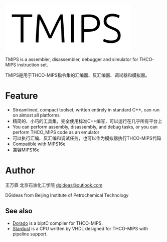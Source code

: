 ![TMIPS](TMIPS_LOGO.png)

TMIPS is a assembler, disassembler, debugger and simulator for THCO-MIPS instruction set.

TMIPS是用于THCO-MIPS指令集的汇编器、反汇编器、调试器和模拟器。

# Feature
* Streamlined, compact toolset, written entirely in standard C++, can run on almost all platforms
* 精简的、小巧的工具集，完全使用标准C++编写，可以运行在几乎所有平台上
* You can perform assembly, disassembly, and debug tasks, or you can perform THCO_MIPS code as an emulator
* 可以执行汇编、反汇编和调试任务，也可以作为模拟器执行THCO-MIPS代码
* Compatible with MIPS16e
* 兼容MIPS16e

# Author
王万霖 北京石油化工学院 dgideas@outlook.com

DGideas from Beijing Institute of Petrochemical Technology

## See also
* [Dorado](https://github.com/bipt-urt/dorado) is a biptC compiler for THCO-MIPS.
* [Stardust](https://github.com/bipt-urt/Stardust) is a CPU written by VHDL designed for THCO-MIPS with pipeline support.